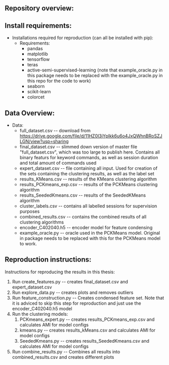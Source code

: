 Repository overview:
-


Install requirements:
  -

- Installations required for reproduction (can all be installed with pip):
  - Requirements:
    - pandas
    - matplotlib
    - tensorflow
    - teras
    - active-semi-supervised-learning (note that example_oracle.py in this package needs to be replaced with the example_oracle.py in this repo for the code to work)
    - seaborn
    - scikit-learn
    - colorcet
    

Data Overview:
  -

- Data:
  - full_dataset.csv -- download from https://drive.google.com/file/d/11HZ0I3jYplkk6u6o4JxQWhnBRoSZJLGN/view?usp=sharing
  - final_dataset.csv -- slimmed down version of master file "full_dataset.csv", which was too large to publish here. Contains all binary featurs for keyword commands, as well as session duration and total amount of commands used
  - expert_dataset.csv -- file containing all input. Used for creation of the sets containing the clustering results, as well as the label set
  - results_KMeans.csv -- results of the KMeans clustering algorithm
  - results_PCKmeans_exp.csv -- results of the PCKMeans clustering algorithm
  - results_SeededKmeans.csv -- results of the SeededKMeans algorithm
  - cluster_labels.csv -- contains all labelled sessions for supervision purposes
  - combined_results.csv -- contains the combined results of all clustering algorithms 
  - encoder_C402040.h5 -- encoder model for feature condensing
  - example_oracle.py -- oracle used in the PCKMeans model. Original in package needs to be replaced with this for the PCKMeans model to work.






Reproduction instructions:
  -


Instructions for reproducing the results in this thesis:

1. Run create_features.py -- creates final_dataset.csv and expert_dataset.csv
2. Run explore_data.py -- creates plots and removes outliers
3. Run feature_construction.py -- Creates condensed feature set. Note that it is adviced to skip this step for reproduction and just use the encoder_C402040.h5 model
4. Run the clustering models:
   1. PCKmeans_expert.py -- creates results_PCKmeans_exp.csv and calculates AMI for model configs
   2. kmeans.py -- creates results_kMeans.csv and calculates AMI for model configs
   3. SeededKmeans.py -- creates results_SeededKmeans.csv and calculates AMI for model configs
5. Run combine_results.py -- Combines all results into combined_results.csv and creates different plots